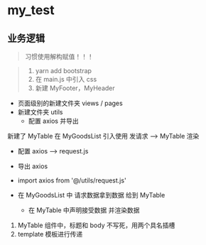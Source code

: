 # my_test

## 业务逻辑

> 习惯使用解构赋值！！！

> 1. yarn add bootstrap
> 2. 在 main.js 中引入 css
> 3. 新建 MyFooter，MyHeader

-   页面级别的新建文件夹 views / pages
-   新建文件夹 utils
    -   配置 axios 并导出

新建了 MyTable 在 MyGoodsList 引入使用
发请求 --> MyTable 渲染

-   配置 axios --> request.js
-   导出 axios
-   import axios from '@/utils/request.js'

-   在 MyGoodsList 中 请求数据拿到数据 给到 MyTable
    -   在 MyTable 中声明接受数据 并渲染数据

1. MyTable 组件中，标题和 body 不写死，用两个具名插槽
2. template 模板进行传递
